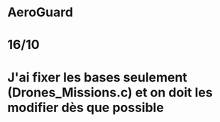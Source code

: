 # AeroGuard

# 16/10
# J'ai fixer les bases seulement (Drones_Missions.c) et on doit les modifier dès que possible